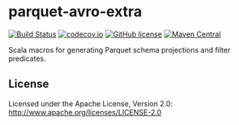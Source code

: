 parquet-avro-extra
======

[![Build Status](https://travis-ci.org/nevillelyh/parquet-avro-extra.svg?branch=master)](https://travis-ci.org/nevillelyh/parquet-avro-extra)
[![codecov.io](https://codecov.io/github/nevillelyh/parquet-avro-extra/coverage.svg?branch=master)](https://codecov.io/github/nevillelyh/parquet-avro-extra?branch=master)
[![GitHub license](https://img.shields.io/github/license/nevillelyh/parquet-avro-extra.svg)](./LICENSE)
[![Maven Central](https://img.shields.io/maven-central/v/me.lyh/parquet-avro-extra_2.11.svg)](https://maven-badges.herokuapp.com/maven-central/me.lyh/parquet-avro-extra_2.11)

Scala macros for generating Parquet schema projections and filter predicates.

## License

Licensed under the Apache License, Version 2.0: http://www.apache.org/licenses/LICENSE-2.0
